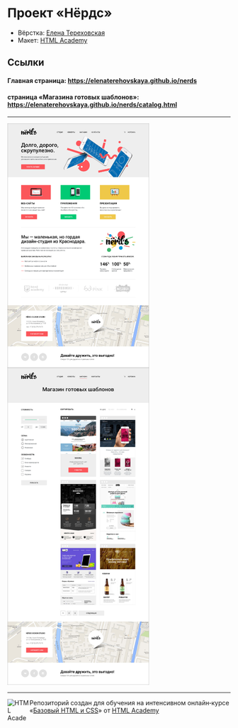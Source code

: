 # Проект «Нёрдс»

* Вёрстка: [Елена Тереховская](https://github.com/elenaterehovskaya)
* Макет: [HTML Academy](https://htmlacademy.ru)

## Ссылки

#### Главная страница: <a href="https://elenaterehovskaya.github.io/nerds" target="_blank">https://elenaterehovskaya.github.io/nerds</a>

#### страница «Магазина готовых шаблонов»: <a href="https://elenaterehovskaya.github.io/nerds/catalog.html" target="_blank">https://elenaterehovskaya.github.io/nerds/catalog.html</a>

####

---

<p>
  <img valign="top" width="320" alt="Главная страница «Нёрдс»" src="https://github.com/elenaterehovskaya/elenaterehovskaya.github.io/blob/master/img/nerds-index.jpg">
  <img width="320" alt="страница «Магазина готовых шаблонов»" src="https://github.com/elenaterehovskaya/elenaterehovskaya.github.io/blob/master/img/nerds-catalog.jpg">
</p>

---

<a href="https://htmlacademy.ru/intensive/htmlcss">
  <img align="left" width="50" height="50" alt="HTML Academy" src="https://up.htmlacademy.ru/static/img/intensive/htmlcss/logo-for-github.svg">
</a>

Репозиторий создан для обучения на интенсивном онлайн‑курсе «[Базовый HTML и CSS](https://htmlacademy.ru/intensive/htmlcss)» от [HTML Academy](https://htmlacademy.ru)
